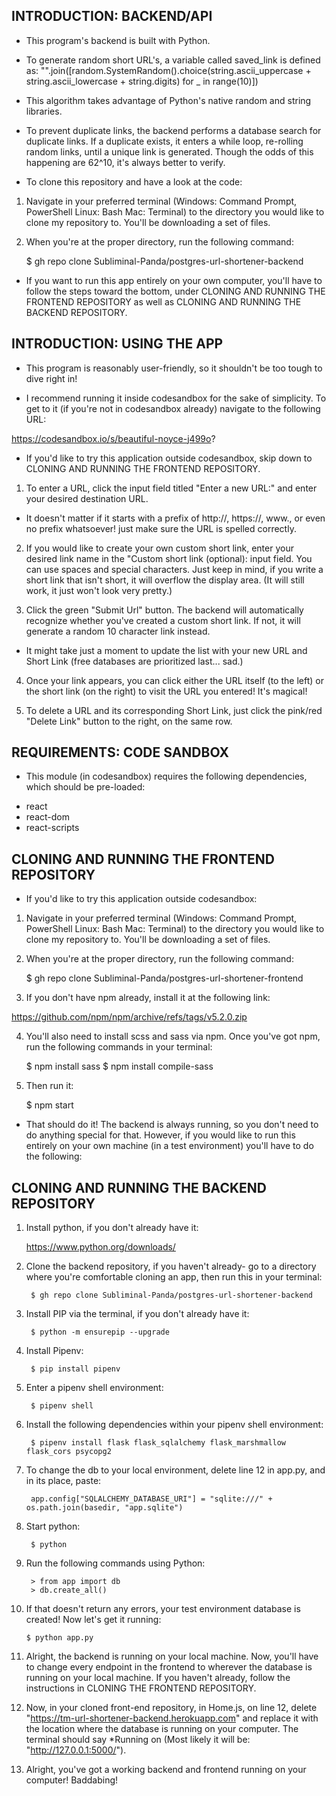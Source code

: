 
INTRODUCTION: BACKEND/API
------------

* This program's backend is built with Python.

* To generate random short URL's, a variable called saved_link is defined as: "".join([random.SystemRandom().choice(string.ascii_uppercase + string.ascii_lowercase + string.digits) for _ in range(10)])

- This algorithm takes advantage of Python's native random and string libraries.

* To prevent duplicate links, the backend performs a database search for duplicate links. If a duplicate exists, it enters a while loop, re-rolling random links, until a unique link is generated. Though the odds of this happening are 62^10, it's always better to verify.

* To clone this repository and have a look at the code:

 1. Navigate in your preferred terminal (Windows: Command Prompt, PowerShell Linux: Bash Mac: Terminal) to the directory you would like to clone my repository to. You'll be downloading a set of files.

 2. When you're at the proper directory, run the following command:

      $ gh repo clone Subliminal-Panda/postgres-url-shortener-backend

* If you want to run this app entirely on your own computer, you'll have to follow the steps toward the bottom, under CLONING AND RUNNING THE FRONTEND REPOSITORY as well as CLONING AND RUNNING THE BACKEND REPOSITORY.

INTRODUCTION: USING THE APP
------------

- This program is reasonably user-friendly, so it shouldn't be too tough to dive right in!

- I recommend running it inside codesandbox for the sake of simplicity. To get to it (if you're not in codesandbox already) navigate to the following URL:

https://codesandbox.io/s/beautiful-noyce-j499o?

* If you'd like to try this application outside codesandbox, skip down to CLONING AND RUNNING THE FRONTEND REPOSITORY.

1. To enter a URL, click the input field titled "Enter a new URL:" and enter your desired destination URL.

- It doesn't matter if it starts with a prefix of http://, https://, www., or even no prefix whatsoever! just make sure the URL is spelled correctly.

2. If you would like to create your own custom short link, enter your desired link name in the "Custom short link (optional): input field. You can use spaces and special characters. Just keep in mind, if you write a short link that isn't short, it will overflow the display area. (It will still work, it just won't look very pretty.)

3. Click the green "Submit Url" button. The backend will automatically recognize whether you've created a custom short link. If not, it will generate a random 10 character link instead.

- It might take just a moment to update the list with your new URL and Short Link (free databases are prioritized last... sad.)

4. Once your link appears, you can click either the URL itself (to the left) or the short link (on the right) to visit the URL you entered! It's magical!

5. To delete a URL and its corresponding Short Link, just click the pink/red "Delete Link" button to the right, on the same row.

REQUIREMENTS: CODE SANDBOX
------------

* This module (in codesandbox) requires the following dependencies, which should be pre-loaded:

 - react
 - react-dom
 - react-scripts

CLONING AND RUNNING THE FRONTEND REPOSITORY
------------

* If you'd like to try this application outside codesandbox:

 1. Navigate in your preferred terminal (Windows: Command Prompt, PowerShell Linux: Bash Mac: Terminal) to the directory you would like to clone my repository to. You'll be downloading a set of files.

 2. When you're at the proper directory, run the following command:

      $ gh repo clone Subliminal-Panda/postgres-url-shortener-frontend

 3. If you don't have npm already, install it at the following link:

 https://github.com/npm/npm/archive/refs/tags/v5.2.0.zip

 4. You'll also need to install scss and sass via npm. Once you've got npm, run the following commands in your terminal:

      $ npm install sass
      $ npm install compile-sass

 5. Then run it:

      $ npm start

*  That should do it! The backend is always running, so you don't need to do anything special for that. However, if you would like to run this entirely on your own machine (in a test environment) you'll have to do the following:

CLONING AND RUNNING THE BACKEND REPOSITORY
------------

  1. Install python, if you don't already have it:

      https://www.python.org/downloads/

  2. Clone the backend repository, if you haven't already- go to a directory where you're comfortable cloning an app, then run this in your terminal:

          $ gh repo clone Subliminal-Panda/postgres-url-shortener-backend

  3. Install PIP via the terminal, if you don't already have it:

          $ python -m ensurepip --upgrade

  4. Install Pipenv:

          $ pip install pipenv

  5. Enter a pipenv shell environment:

          $ pipenv shell

  6. Install the following dependencies within your pipenv shell environment:

          $ pipenv install flask flask_sqlalchemy flask_marshmallow flask_cors psycopg2

  7. To change the db to your local environment, delete line 12 in app.py, and in its place, paste:

          app.config["SQLALCHEMY_DATABASE_URI"] = "sqlite:///" + os.path.join(basedir, "app.sqlite")

  8. Start python:

          $ python

  9. Run the following commands using Python:

          > from app import db
          > db.create_all()

  10. If that doesn't return any errors, your test environment database is created! Now let's get it running:

          $ python app.py

  11. Alright, the backend is running on your local machine. Now, you'll have to change every endpoint in the frontend to wherever the database is running on your local machine. If you haven't already, follow the instructions in CLONING THE FRONTEND REPOSITORY.

  12. Now, in your cloned front-end repository, in Home.js, on line 12, delete "https://tm-url-shortener-backend.herokuapp.com" and replace it with the location where the database is running on your computer. The terminal should say *Running on (Most likely it will be: "http://127.0.0.1:5000/").

  13. Alright, you've got a working backend and frontend running on your computer! Baddabing!
